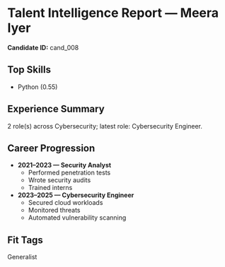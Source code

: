 # Talent Intelligence Report — Meera Iyer

**Candidate ID:** cand_008

## Top Skills
- Python (0.55)

## Experience Summary
2 role(s) across Cybersecurity; latest role: Cybersecurity Engineer.

## Career Progression
- **2021–2023 — Security Analyst**
  - Performed penetration tests
  - Wrote security audits
  - Trained interns
- **2023–2025 — Cybersecurity Engineer**
  - Secured cloud workloads
  - Monitored threats
  - Automated vulnerability scanning

## Fit Tags
Generalist
